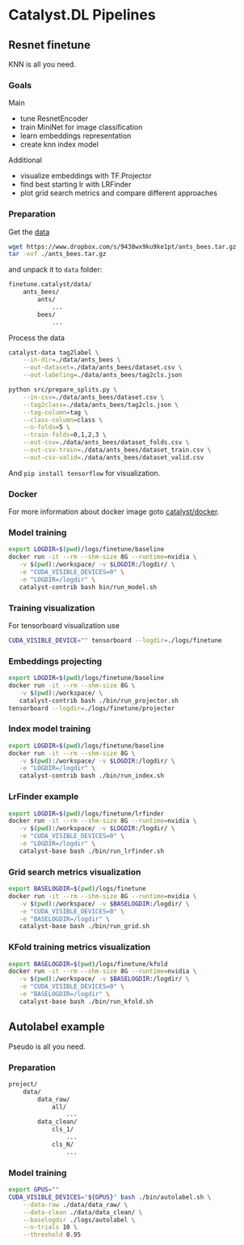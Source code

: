 # Catalyst.DL Pipelines

## Resnet finetune

KNN is all you need.

### Goals

Main
- tune ResnetEncoder
- train MiniNet for image classification
- learn embeddings representation
- create knn index model

Additional
- visualize embeddings with TF.Projector
- find best starting lr with LRFinder
- plot grid search metrics and compare different approaches

### Preparation

Get the [data](https://www.dropbox.com/s/9438wx9ku9ke1pt/ants_bees.tar.gz)
```bash
wget https://www.dropbox.com/s/9438wx9ku9ke1pt/ants_bees.tar.gz
tar -xvf ./ants_bees.tar.gz
```

and unpack it to `data` folder:
```bash
finetune.catalyst/data/
    ants_bees/
        ants/
            ...
        bees/
            ...
```

Process the data
```bash
catalyst-data tag2label \
    --in-dir=./data/ants_bees \
    --out-dataset=./data/ants_bees/dataset.csv \
    --out-labeling=./data/ants_bees/tag2cls.json

python src/prepare_splits.py \
    --in-csv=./data/ants_bees/dataset.csv \
    --tag2class=./data/ants_bees/tag2cls.json \
    --tag-column=tag \
    --class-column=class \
    --n-folds=5 \
    --train-folds=0,1,2,3 \
    --out-csv=./data/ants_bees/dataset_folds.csv \
    --out-csv-train=./data/ants_bees/dataset_train.csv \
    --out-csv-valid=./data/ants_bees/dataset_valid.csv
```

And `pip install tensorflow` for visualization.

### Docker

For more information about docker image goto [catalyst/docker](https://github.com/catalyst-team/catalyst/tree/master/docker).

### Model training

```bash
export LOGDIR=$(pwd)/logs/finetune/baseline
docker run -it --rm --shm-size 8G --runtime=nvidia \
   -v $(pwd):/workspace/ -v $LOGDIR:/logdir/ \
   -e "CUDA_VISIBLE_DEVICES=0" \
   -e "LOGDIR=/logdir" \
   catalyst-contrib bash bin/run_model.sh
```

### Training visualization

For tensorboard visualization use 

```bash
CUDA_VISIBLE_DEVICE="" tensorboard --logdir=./logs/finetune
```

### Embeddings projecting

```bash
export LOGDIR=$(pwd)/logs/finetune/baseline
docker run -it --rm --shm-size 8G \
   -v $(pwd):/workspace/ \
   catalyst-contrib bash ./bin/run_projector.sh
tensorboard --logdir=./logs/finetune/projector

```

### Index model training

```bash
export LOGDIR=$(pwd)/logs/finetune/baseline
docker run -it --rm --shm-size 8G \
   -v $(pwd):/workspace/ -v $LOGDIR:/logdir/ \
   -e "LOGDIR=/logdir" \
   catalyst-contrib bash ./bin/run_index.sh
```

### LrFinder example

```bash
export LOGDIR=$(pwd)/logs/finetune/lrfinder
docker run -it --rm --shm-size 8G --runtime=nvidia \
   -v $(pwd):/workspace/ -v $LOGDIR:/logdir/ \
   -e "CUDA_VISIBLE_DEVICES=0" \
   -e "LOGDIR=/logdir" \
   catalyst-base bash ./bin/run_lrfinder.sh
```

### Grid search metrics visualization

```bash
export BASELOGDIR=$(pwd)/logs/finetune
docker run -it --rm --shm-size 8G --runtime=nvidia \
   -v $(pwd):/workspace/ -v $BASELOGDIR:/logdir/ \
   -e "CUDA_VISIBLE_DEVICES=0" \
   -e "BASELOGDIR=/logdir" \
   catalyst-base bash ./bin/run_grid.sh
```


### KFold training metrics visualization

```bash
export BASELOGDIR=$(pwd)/logs/finetune/kfold
docker run -it --rm --shm-size 8G --runtime=nvidia \
   -v $(pwd):/workspace/ -v $BASELOGDIR:/logdir/ \
   -e "CUDA_VISIBLE_DEVICES=0" \
   -e "BASELOGDIR=/logdir" \
   catalyst-base bash ./bin/run_kfold.sh
```

## Autolabel example

Pseudo is all you need.

### Preparation

```bash
project/
    data/
        data_raw/
            all/
                ...
        data_clean/
            cls_1/
                ...
            cls_N/
                ...
```


### Model training

```bash
export GPUS=""
CUDA_VISIBLE_DEVICES="${GPUS}" bash ./bin/autolabel.sh \
    --data-raw ./data/data_raw/ \
    --data-clean ./data/data_clean/ \
    --baselogdir ./logs/autolabel \
    --n-trials 10 \
    --threshold 0.95
```
